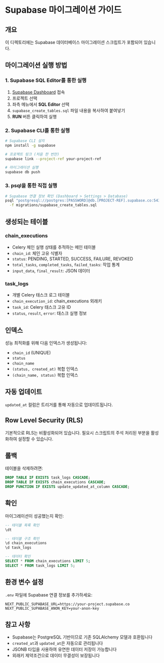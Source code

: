 # Supabase 마이그레이션 가이드

## 개요

이 디렉토리에는 Supabase 데이터베이스 마이그레이션 스크립트가 포함되어 있습니다.

## 마이그레이션 실행 방법

### 1. Supabase SQL Editor를 통한 실행

1. [Supabase Dashboard](https://app.supabase.com/) 접속
2. 프로젝트 선택
3. 좌측 메뉴에서 **SQL Editor** 선택
4. `supabase_create_tables.sql` 파일 내용을 복사하여 붙여넣기
5. **RUN** 버튼 클릭하여 실행

### 2. Supabase CLI를 통한 실행

```bash
# Supabase CLI 설치
npm install -g supabase

# 프로젝트 링크 (처음 한 번만)
supabase link --project-ref your-project-ref

# 마이그레이션 실행
supabase db push
```

### 3. psql을 통한 직접 실행

```bash
# Supabase 연결 정보 확인 (Dashboard > Settings > Database)
psql "postgresql://postgres:[PASSWORD]@db.[PROJECT-REF].supabase.co:5432/postgres" \
  -f migrations/supabase_create_tables.sql
```

## 생성되는 테이블

### chain_executions
- Celery 체인 실행 상태를 추적하는 메인 테이블
- `chain_id`: 체인 고유 식별자
- `status`: PENDING, STARTED, SUCCESS, FAILURE, REVOKED
- `total_tasks`, `completed_tasks`, `failed_tasks`: 작업 통계
- `input_data`, `final_result`: JSON 데이터

### task_logs
- 개별 Celery 태스크 로그 테이블
- `chain_execution_id`: chain_executions 외래키
- `task_id`: Celery 태스크 고유 ID
- `status`, `result`, `error`: 태스크 실행 정보

## 인덱스

성능 최적화를 위해 다음 인덱스가 생성됩니다:

- `chain_id` (UNIQUE)
- `status`
- `chain_name`
- `(status, created_at)` 복합 인덱스
- `(chain_name, status)` 복합 인덱스

## 자동 업데이트

`updated_at` 컬럼은 트리거를 통해 자동으로 업데이트됩니다.

## Row Level Security (RLS)

기본적으로 RLS는 비활성화되어 있습니다. 필요시 스크립트의 주석 처리된 부분을 활성화하여 설정할 수 있습니다.

## 롤백

테이블을 삭제하려면:

```sql
DROP TABLE IF EXISTS task_logs CASCADE;
DROP TABLE IF EXISTS chain_executions CASCADE;
DROP FUNCTION IF EXISTS update_updated_at_column CASCADE;
```

## 확인

마이그레이션이 성공했는지 확인:

```sql
-- 테이블 목록 확인
\dt

-- 테이블 구조 확인
\d chain_executions
\d task_logs

-- 데이터 확인
SELECT * FROM chain_executions LIMIT 5;
SELECT * FROM task_logs LIMIT 5;
```

## 환경 변수 설정

`.env` 파일에 Supabase 연결 정보를 추가하세요:

```env
NEXT_PUBLIC_SUPABASE_URL=https://your-project.supabase.co
NEXT_PUBLIC_SUPABASE_ANON_KEY=your-anon-key
```

## 참고 사항

- Supabase는 PostgreSQL 기반이므로 기존 SQLAlchemy 모델과 호환됩니다
- `created_at`과 `updated_at`은 자동으로 관리됩니다
- JSONB 타입을 사용하여 유연한 데이터 저장이 가능합니다
- 외래키 제약조건으로 데이터 무결성이 보장됩니다
